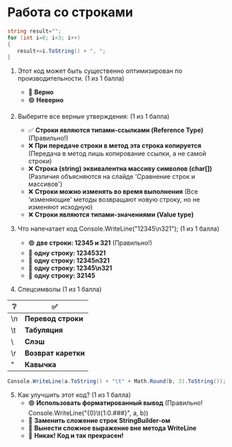 # Работа со строками

```cs
string result=""; 
for (int i=0; i<3; i++) 
{ 
   result+=i.ToString() + ", "; 
}
```

1. Этот код может быть существенно оптимизирован по производительности. (1 из 1 балла)
   * 🔴 **Верно**
   * 🟢 **Неверно**


2. Выберите все верные утверждения: (1 из 1 балла)
   * ✅ **Строки являются типами-ссылками (Reference Type)** (Правильно!)
   * ❌ **При передаче строки в метод эта строка копируется** (Передача в метод лишь копирование ссылки, а не самой строки)
   * ❌ **Строка (string) эквивалентна массиву символов (char[])** (Различия объясняются на слайде 'Сравнение строк и массивов')
   * ❌ **Строки можно изменять во время выполнения** (Все 'изменяющие' методы возвращают новую строку, но не изменяют исходную)
   * ❌ **Строки являются типами-значениями (Value type)**


3. Что напечатает код Console.WriteLine("12345\n321"); (1 из 1 балла)
   * 🟢 **две строки: 12345 и 321** (Правильно!)
   * 🔴 **одну строку: 12345321**
   * 🔴 **одну строку: 12345n321**
   * 🔴 **одну строку: 12345\n321**
   * 🔴 **одну строку: 32145**


4. Спецсимволы (1 из 1 балла)

| ❔    |✅|
|------| - |
| \n   | **Перевод строки** |
| \t   | **Табуляция** |
| \\   | **Слэш** |
| \r   | **Возврат каретки** |
| \"   | **Кавычка** |


```cs
Console.WriteLine(a.ToString() + "\t" + Math.Round(b, 3).ToString());
```

5. Как улучшить этот код? (1 из 1 балла)
   * 🟢 **Использовать форматированный вывод** (Правильно! Console.WriteLine("{0}\t{1:0.###}", a, b))
   * 🔴 **Заменить сложение строк StringBuilder-ом**
   * 🔴 **Вынести сложное выражение вне метода WriteLine**
   * 🔴 **Никак! Код и так прекрасен!**
